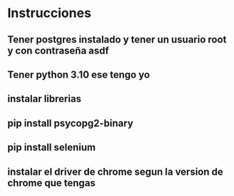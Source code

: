 # Instrucciones
## Tener postgres instalado y tener un usuario root y con contraseña asdf
## Tener python 3.10 ese tengo yo
## instalar librerias 
## pip install psycopg2-binary
## pip install selenium
## instalar el driver de chrome segun la version de chrome que tengas
